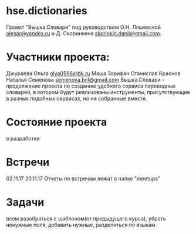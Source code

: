 # hse.dictionaries
Проект "Вышка.Словари" под руководством О.Н. Ляшевской olesar@yandex.ru и Д. Скоринкина skorinkin.danil@gmail.com. 
# Участники проекта: 
Джураева Ольга olya0596@bk.ru
Маша Зарифян
Станислав Краснов
Наталья Семенова semenova.bnl@gmail.com
Вышка.Словари - продолжение проекта по созданию удобного сервиса переводных словарей, в котором будут реализованы инструменты, присутствующие в разных подобных сервисах, но не собранные вместе.
# Состояние проекта
в разработке
# Встречи
02.11.17
20.11.17
Отчеты по встречам лежат в папке "meetups"
# Задачи
всем разобраться с шаблоном(от предыдущего курса), убрать ненужные поля, добавить нужные, разделиться по языкам.


